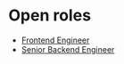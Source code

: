 # Open roles

* [Frontend Engineer ](https://github.com/cloud-fence/hire/blob/main/JD/frontend.md)
* [Senior Backend Engineer ](https://github.com/cloud-fence/hire/blob/main/JD/SeniorBackend.md)